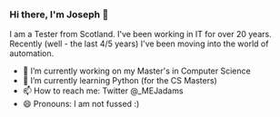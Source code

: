 ### Hi there, I'm Joseph 👋

I am a Tester from Scotland.  I've been working in IT for over 20 years.  
Recently (well - the last 4/5 years) I've been moving into the world of automation.

- 🔭 I’m currently working on my Master's in Computer Science
- 🌱 I’m currently learning Python (for the CS Masters)
- 📫 How to reach me: Twitter @_MEJadams
- 😄 Pronouns: I am not fussed :)


<!--[![Top Langs](https://github-readme-stats.vercel.app/api/top-langs/?username=adamsjoe)](https://github.com/anuraghazra/github-readme-stats)

[![Anurag's github stats](https://github-readme-stats.vercel.app/api?username=adamsjoe)](https://github.com/anuraghazra/github-readme-stats) -->
<!--
**adamsjoe/adamsjoe** is a ✨ _special_ ✨ repository because its `README.md` (this file) appears on your GitHub profile.

Here are some ideas to get you started:

- 🔭 I’m currently working on ...
- 🌱 I’m currently learning ...
- 👯 I’m looking to collaborate on ...
- 🤔 I’m looking for help with ...
- 💬 Ask me about ...
- 📫 How to reach me: ...
- 😄 Pronouns: ...
- ⚡ Fun fact: ...
-->
